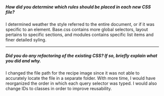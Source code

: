 ##### How did you determine which rules should be placed in each new CSS file?

I determined weather the style referred to the entire document, or if it was specific to an element. Base.css contains more global selectors, layout pertains to specific sections, and modules contains specific list items and finer detailed syling.

---

##### Did you do any refactoring of the existing CSS? If so, briefly explain what you did and why.

I changed the file path for the recipe image since it was not able to accurately locate the file in a separate folder. With more time, I would have reorganized the order in which each query selector was typed. I would also change IDs to classes in order to improve reusability.
